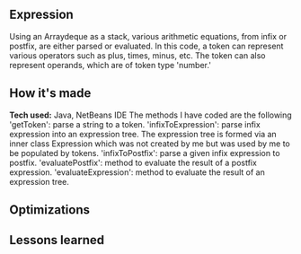 ## Expression
Using an Arraydeque as a stack, various arithmetic equations, from infix or postfix, are either parsed or evaluated. In this code, a token can represent various operators such as plus, times, minus, etc. The token can also represent operands, which are of token type 'number.'

## How it's made
**Tech used:** Java, NetBeans IDE
The methods I have coded are the following
'getToken': parse a string to a token.
'infixToExpression': parse infix expression into an expression tree. The expression tree is formed via an inner class Expression which was not created by me but was used by me to be populated by tokens. 
'infixToPostfix':  parse a given infix expression to postfix.
'evaluatePostfix': method to evaluate the result of a postfix expression.
'evaluateExpression': method to evaluate the result of an expression tree.

## Optimizations

## Lessons learned

